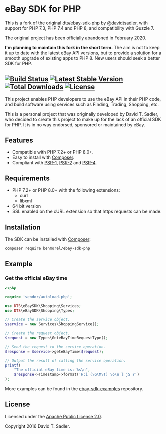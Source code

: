 # eBay SDK for PHP

This is a fork of the original [dts/ebay-sdk-php](https://github.com/davidtsadler/ebay-sdk-php) by [@davidtsadler](https://github.com/davidtsadler), with support for PHP 7.3, PHP 7.4 and PHP 8, and compatibility with Guzzle 7.

The original project has been officially abandoned in February 2020.

**I'm planning to maintain this fork in the short term.** The aim is not to keep it up to date with the latest eBay API versions,
but to provide a solution for a smooth upgrade of existing apps to PHP 8. New users should seek a better SDK for PHP.

[![Build Status](https://github.com/benmorel/ebay-sdk-php/workflows/CI/badge.svg)](https://github.com/benmorel/ebay-sdk-php/actions)
[![Latest Stable Version](https://poser.pugx.org/benmorel/ebay-sdk-php/v/stable)](https://packagist.org/packages/benmorel/ebay-sdk-php)
[![Total Downloads](https://poser.pugx.org/benmorel/ebay-sdk-php/downloads)](https://packagist.org/packages/benmorel/ebay-sdk-php)
[![License](https://img.shields.io/github/license/benmorel/ebay-sdk-php)](https://opensource.org/license/apache-2-0/)
---

This project enables PHP developers to use the eBay API in their PHP code, and build software using services such as Finding, Trading, Shopping, etc.

This is a personal project that was originally developed by David T. Sadler, who decided to create this project to make up for the lack of an official SDK for PHP. It is in no way endorsed, sponsored or maintained by eBay.

## Features

  - Compatible with PHP 7.2+ or PHP 8.0+.
  - Easy to install with [Composer](http://getcomposer.org/).
  - Compliant with [PSR-1](http://www.php-fig.org/psr/psr-1/), [PSR-2](http://www.php-fig.org/psr/psr-2/) and [PSR-4](http://www.php-fig.org/psr/psr-4/).

## Requirements

  - PHP 7.2+ or PHP 8.0+ with the following extensions:
      - curl
      - libxml
  - 64 bit version
  - SSL enabled on the cURL extension so that https requests can be made.

## Installation

The SDK can be installed with [Composer](http://getcomposer.org/):

```
composer require benmorel/ebay-sdk-php
```

## Example

### Get the official eBay time

```php
<?php

require 'vendor/autoload.php';

use DTS\eBaySDK\Shopping\Services;
use DTS\eBaySDK\Shopping\Types;

// Create the service object.
$service = new Services\ShoppingService();

// Create the request object.
$request = new Types\GeteBayTimeRequestType();

// Send the request to the service operation.
$response = $service->geteBayTime($request);

// Output the result of calling the service operation.
printf(
    "The official eBay time is: %s\n",
    $response->Timestamp->format('H:i (\G\M\T) \o\n l jS Y')
);
```

More examples can be found in the [ebay-sdk-examples](https://github.com/davidtsadler/ebay-sdk-examples) repository.

## License

Licensed under the [Apache Public License 2.0](http://www.apache.org/licenses/LICENSE-2.0.html).

Copyright 2016 David T. Sadler.

